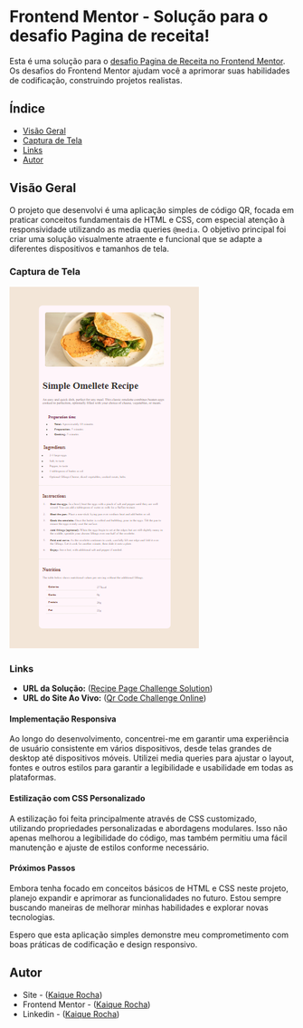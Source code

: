 # Frontend Mentor - Solução para o desafio Pagina de receita!

Esta é uma solução para o [desafio Pagina de Receita no Frontend Mentor](https://www.frontendmentor.io/challenges/recipe-page-KiTsR8QQKm). Os desafios do Frontend Mentor ajudam você a aprimorar suas habilidades de codificação, construindo projetos realistas.

## Índice

- [Visão Geral](#visão-geral)
- [Captura de Tela](#captura-de-tela)
- [Links](#links)
- [Autor](#autor)


## Visão Geral

O projeto que desenvolvi é uma aplicação simples de código QR, focada em praticar conceitos fundamentais de HTML e CSS, com especial atenção à responsividade utilizando as media queries `@media`. O objetivo principal foi criar uma solução visualmente atraente e funcional que se adapte a diferentes dispositivos e tamanhos de tela.

### Captura de Tela

![](./src/assets/images/solution.png)

### Links

- **URL da Solução:** ([Recipe Page Challenge Solution](https://www.frontendmentor.io/solutions/solution-challenge-recipe-page-with-responsive-landing-a0XFHWr9th))
- **URL do Site Ao Vivo:** ([Qr Code Challenge Online](https://kaique-rocha.github.io/Recipe-page-Challenge/))

#### Implementação Responsiva

Ao longo do desenvolvimento, concentrei-me em garantir uma experiência de usuário consistente em vários dispositivos, desde telas grandes de desktop até dispositivos móveis. Utilizei media queries para ajustar o layout, fontes e outros estilos para garantir a legibilidade e usabilidade em todas as plataformas.


#### Estilização com CSS Personalizado

A estilização foi feita principalmente através de CSS customizado, utilizando propriedades personalizadas e abordagens modulares. Isso não apenas melhorou a legibilidade do código, mas também permitiu uma fácil manutenção e ajuste de estilos conforme necessário.

#### Próximos Passos

Embora tenha focado em conceitos básicos de HTML e CSS neste projeto, planejo expandir e aprimorar as funcionalidades no futuro. Estou sempre buscando maneiras de melhorar minhas habilidades e explorar novas tecnologias.

Espero que esta aplicação simples demonstre meu comprometimento com boas práticas de codificação e design responsivo.

## Autor

- Site - ([Kaique Rocha](https://github.com/Kaique-Rocha/Recipe-page-Challenge))
- Frontend Mentor - ([Kaique Rocha](https://www.frontendmentor.io/profile/Kaique-Rocha))
- Linkedin - ([Kaique Rocha](https://www.linkedin.com/in/kaique-rocha-0bab132ab/))


